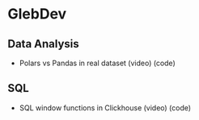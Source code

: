 # GlebDev

## Data Analysis
- Polars vs Pandas in real dataset (video) (code)

## SQL
- SQL window functions in Clickhouse (video) (code)

